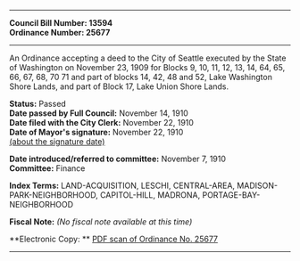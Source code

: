* * * * *  
  
**Council Bill Number: [](#h0)[](#h2)13594**   
**Ordinance Number: 25677**  
  
* * * * *  
  
An Ordinance accepting a deed to the City of Seattle executed by the State of Washington on November 23, 1909 for Blocks 9, 10, 11, 12, 13, 14, 64, 65, 66, 67, 68, 70 71 and part of blocks 14, 42, 48 and 52, Lake Washington Shore Lands, and part of Block 17, Lake Union Shore Lands.  
  
**Status:** Passed   
**Date passed by Full Council:** November 14, 1910   
**Date filed with the City Clerk:** November 22, 1910   
**Date of Mayor's signature:** November 22, 1910   
[(about the signature date)](/~public/approvaldate.htm)   
  
  
**Date introduced/referred to committee:** November 7, 1910   
**Committee:** Finance   
  
**Index Terms:** LAND-ACQUISITION, LESCHI, CENTRAL-AREA, MADISON-PARK-NEIGHBORHOOD, CAPITOL-HILL, MADRONA, PORTAGE-BAY-NEIGHBORHOOD  
  
**Fiscal Note:** *(No fiscal note available at this time)*  
  
**Electronic Copy: ** [PDF scan of Ordinance No. 25677](/~archives/Ordinances/Ord_25677.pdf)  
  
* * * * *  

